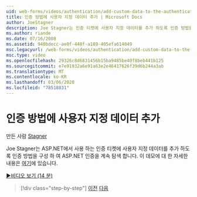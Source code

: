 ```yaml
---
uid: web-forms/videos/authentication/add-custom-data-to-the-authentication-method
title: 인증 방법에 사용자 지정 데이터 추가 | Microsoft Docs
author: JoeStagner
description: Joe Stagner는 인증 티켓에 사용자 지정 데이터를 추가 하도록 인증 방법을 구성 하 여 ASP.NET 인증을 계속 탐색 합니다 ...
ms.author: riande
ms.date: 07/16/2008
ms.assetid: 940bdecc-ae0f-448f-a189-405efa614049
msc.legacyurl: /web-forms/videos/authentication/add-custom-data-to-the-authentication-method
msc.type: video
ms.openlocfilehash: 29326c8d6831456b15ba9485be40f8beb441b125
ms.sourcegitcommit: e7e91932a6e91a63e2e46417626f39d6b244a3ab
ms.translationtype: MT
ms.contentlocale: ko-KR
ms.lasthandoff: 03/06/2020
ms.locfileid: "78518831"
---
```

# <a name="add-custom-data-to-the-authentication-method"></a>인증 방법에 사용자 지정 데이터 추가

만든 사람 [Stagner](https://github.com/JoeStagner)

Joe Stagner는 ASP.NET에서 사용 하는 인증 티켓에 사용자 지정 데이터를 추가 하도록 인증 방법을 구성 하 여 ASP.NET 인증을 계속 탐색 합니다. 이 데모에 대 한 자세한 내용은 [여기](../../overview/older-versions-security/introduction/forms-authentication-configuration-and-advanced-topics-vb.md)에 있습니다.

[&#9654;비디오 보기 (14 분)](https://channel9.msdn.com/Blogs/ASP-NET-Site-Videos/add-custom-data-to-the-authentication-method)

> [!div class="step-by-step"]
> [이전](forms-login-custom-key-configuration.md)
> [다음](use-custom-principal-objects.md)
